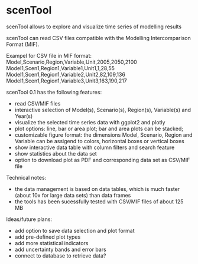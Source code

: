 # scenTool
scenTool allows to explore and visualize time series of modelling results

scenTool can read CSV files compatible with the Modelling Intercomparison Format (MIF).

Exampel for CSV file in MIF format: 
Model,Scenario,Region,Variable,Unit,2005,2050,2100
Model1,Scen1,Region1,Variable1,Unit1,1,28,55
Model1,Scen1,Region1,Variable2,Unit2,82,109,136
Model1,Scen1,Region1,Variable3,Unit3,163,190,217

scenTool 0.1 has the following features:
- read CSV/MIF files
- interactive selection of Model(s), Scenario(s), Region(s), Variable(s) and Year(s)
- visualize the selected time series data with ggplot2 and plotly
- plot options: line, bar or area plot; bar and area plots can be stacked;
- customizable figure format: the dimensions Model, Scenario, Region and Variable can be assigend to colors, horizontal boxes or vertical boxes
- show interactive data table with column filters and search feature
- show statistics about the data set
- option to download plot as PDF and corresponding data set as CSV/MIF file

Technical notes:
- the data management is based on data tables, which is much faster (about 10x for large data sets) than data frames
- the tools has been sucessfully tested with CSV/MIF files of about 125 MB

Ideas/future plans:
- add option to save data selection and plot format
- add pre-defined plot types
- add more statistical indicators
- add uncertainty bands and error bars
- connect to database to retrieve data?

